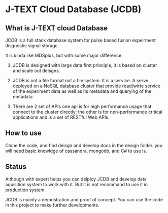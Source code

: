 
# J-TEXT Cloud Database (JCDB)

## What is J-TEXT cloud Database

JCDB is a full stack database system for pulse based fusion expeirment disgnostic signal storage. 

It is kinda like MDSplus, but with some major difference:

1. JCDB is designed with large data first principle, it is based on cluster and scale out deisgns.

2. JCDB is not a file format not a file system. It is a service. A serve deployed on a NoSQL database cluster that provide read/wirte service of the experiment data as well as its metadata and querying of the metadata.

3. There are 2 set of APIs one api is for high performance usage that connect to the cluster directly; the other is for non-performance critical applications and is a set of RESTful Web APIs.

## How to use

Clone the code, and find deisgn and develop docs in the design folder. you will need basic knowldge of cassandra, mongodb, and C# to use is.

## Status

Although with expert helps you can delploy JCDB and develop data aquisition system to work with it. But it is not recommand to use it in production system.

JCDB is mainly a demostration and proof of concept. You can use the code in this project to make further developments.